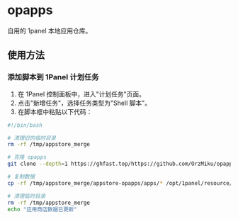# opapps

自用的 1panel 本地应用仓库。

## 使用方法

### 添加脚本到 1Panel 计划任务

1. 在 1Panel 控制面板中，进入"计划任务"页面。
2. 点击"新增任务"，选择任务类型为"Shell 脚本"。
3. 在脚本框中粘贴以下代码：

```bash
#!/bin/bash

# 清理旧的临时目录
rm -rf /tmp/appstore_merge

# 克隆 opapps
git clone --depth=1 https://ghfast.top/https://github.com/OrzMiku/opapps /tmp/appstore_merge/opapps

# 复制数据
cp -rf /tmp/appstore_merge/appstore-opapps/apps/* /opt/1panel/resource/apps/local/

# 清理临时目录
rm -rf /tmp/appstore_merge
echo "应用商店数据已更新"
```

